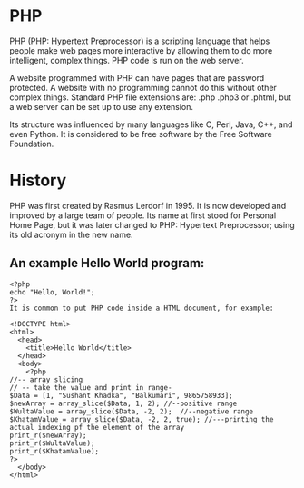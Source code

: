 # PHP

PHP (PHP: Hypertext Preprocessor) is a scripting language that helps people make web pages more interactive by allowing them to do more intelligent, complex things. PHP code is run on the web server.

A website programmed with PHP can have pages that are password protected. A website with no programming cannot do this without other complex things. Standard PHP file extensions are: .php .php3 or .phtml, but a web server can be set up to use any extension.

Its structure was influenced by many languages like C, Perl, Java, C++, and even Python. It is considered to be free software by the Free Software Foundation.

# History
PHP was first created by Rasmus Lerdorf in 1995. It is now developed and improved by a large team of people. Its name at first stood for Personal Home Page, but it was later changed to PHP: Hypertext Preprocessor; using its old acronym in the new name.


## An example Hello World program:

    <?php
    echo "Hello, World!";
    ?>
    It is common to put PHP code inside a HTML document, for example:

    <!DOCTYPE html>
    <html>
      <head>
        <title>Hello World</title>
      </head>
      <body>
        <?php
    //-- array slicing
    // -- take the value and print in range-
    $Data = [1, "Sushant Khadka", "Balkumari", 9865758933];
    $newArray = array_slice($Data, 1, 2); //--positive range
    $WultaValue = array_slice($Data, -2, 2);  //--negative range
    $KhatamValue = array_slice($Data, -2, 2, true); //---printing the actual indexing pf the element of the array
    print_r($newArray);
    print_r($WultaValue);
    print_r($KhatamValue);
    ?>
      </body>
    </html>

